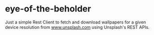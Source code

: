 # eye-of-the-beholder
Just a simple Rest Client to fetch and download wallpapers for a given device resolution from www.unsplash.com using Unsplash's REST APIs.
